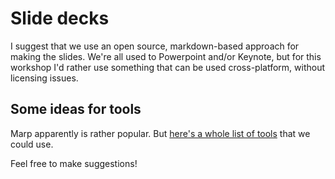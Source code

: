 # Slide decks

I suggest that we use an open source, markdown-based approach for making the slides. We're all used to Powerpoint and/or Keynote, but for this workshop I'd rather use something that can be used cross-platform, without licensing issues.


## Some ideas for tools

Marp apparently is rather popular. But [here's a whole list of tools](https://gist.github.com/johnloy/27dd124ad40e210e91c70dd1c24ac8c8) that we could use. 

Feel free to make suggestions!

